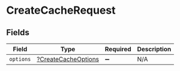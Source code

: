 # CreateCacheRequest


## Fields

| Field                                                            | Type                                                             | Required                                                         | Description                                                      |
| ---------------------------------------------------------------- | ---------------------------------------------------------------- | ---------------------------------------------------------------- | ---------------------------------------------------------------- |
| `options`                                                        | [?CreateCacheOptions](../../models/shared/CreateCacheOptions.md) | :heavy_minus_sign:                                               | N/A                                                              |